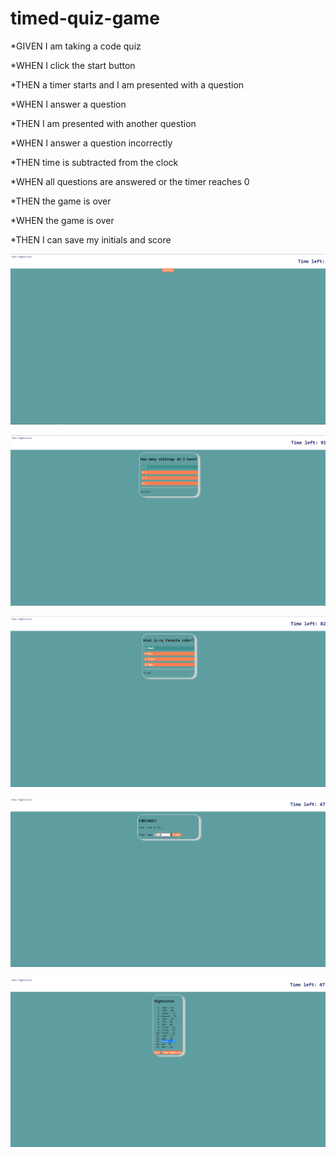 # timed-quiz-game

*GIVEN I am taking a code quiz

*WHEN I click the start button

*THEN a timer starts and I am presented with a question

*WHEN I answer a question

*THEN I am presented with another question

*WHEN I answer a question incorrectly

*THEN time is subtracted from the clock

*WHEN all questions are answered or the timer reaches 0

*THEN the game is over

*WHEN the game is over

*THEN I can save my initials and score

![startquiz](/assets/images/startQuiz.png)

![correct](/assets/images/correct.png)

![wrong](/assets/images/wrong.png)

![enterName](/assets/images/enterName.png)

![scoreList](/assets/images/scoreList.png)
